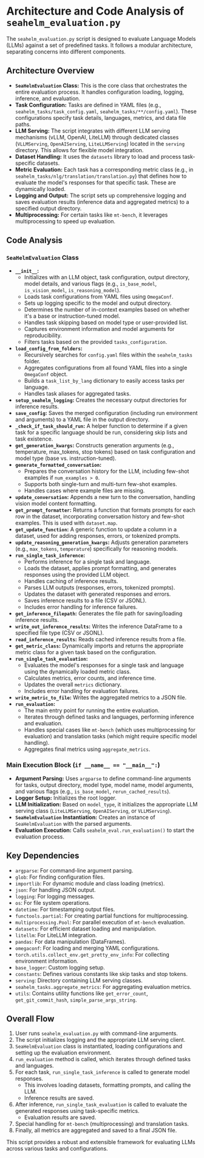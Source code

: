 # Architecture and Code Analysis of `seahelm_evaluation.py`

The `seahelm_evaluation.py` script is designed to evaluate Language Models (LLMs) against a set of predefined tasks. It follows a modular architecture, separating concerns into different components.

## Architecture Overview

*   **`SeaHelmEvaluation` Class:** This is the core class that orchestrates the entire evaluation process. It handles configuration loading, logging, inference, and evaluation.
*   **Task Configuration:** Tasks are defined in YAML files (e.g., `seahelm_tasks/task_config.yaml`, `seahelm_tasks/**/config.yaml`). These configurations specify task details, languages, metrics, and data file paths.
*   **LLM Serving:** The script integrates with different LLM serving mechanisms (vLLM, OpenAI, LiteLLM) through dedicated classes (`VLLMServing`, `OpenAIServing`, `LiteLLMServing`) located in the `serving` directory. This allows for flexible model integration.
*   **Dataset Handling:** It uses the `datasets` library to load and process task-specific datasets.
*   **Metric Evaluation:** Each task has a corresponding metric class (e.g., in `seahelm_tasks/nlg/translation/translation.py`) that defines how to evaluate the model's responses for that specific task. These are dynamically loaded.
*   **Logging and Output:** The script sets up comprehensive logging and saves evaluation results (inference data and aggregated metrics) to a specified output directory.
*   **Multiprocessing:** For certain tasks like `mt-bench`, it leverages multiprocessing to speed up evaluation.

## Code Analysis

### `SeaHelmEvaluation` Class

*   **`__init__`:**
    *   Initializes with an LLM object, task configuration, output directory, model details, and various flags (e.g., `is_base_model`, `is_vision_model`, `is_reasoning_model`).
    *   Loads task configurations from YAML files using `OmegaConf`.
    *   Sets up logging specific to the model and output directory.
    *   Determines the number of in-context examples based on whether it's a base or instruction-tuned model.
    *   Handles task skipping based on model type or user-provided list.
    *   Captures environment information and model arguments for reproducibility.
    *   Filters tasks based on the provided `tasks_configuration`.
*   **`load_config_from_folders`:**
    *   Recursively searches for `config.yaml` files within the `seahelm_tasks` folder.
    *   Aggregates configurations from all found YAML files into a single `OmegaConf` object.
    *   Builds a `task_list_by_lang` dictionary to easily access tasks per language.
    *   Handles task aliases for aggregated tasks.
*   **`setup_seahelm_logging`:** Creates the necessary output directories for inference results.
*   **`save_config`:** Saves the merged configuration (including run environment and arguments) to a YAML file in the output directory.
*   **`_check_if_task_should_run`:** A helper function to determine if a given task for a specific language should be run, considering skip lists and task existence.
*   **`get_generation_kwargs`:** Constructs generation arguments (e.g., temperature, max_tokens, stop tokens) based on task configuration and model type (base vs. instruction-tuned).
*   **`generate_formatted_conversation`:**
    *   Prepares the conversation history for the LLM, including few-shot examples if `num_examples > 0`.
    *   Supports both single-turn and multi-turn few-shot examples.
    *   Handles cases where example files are missing.
*   **`update_conversation`:** Appends a new turn to the conversation, handling vision model content formatting.
*   **`get_prompt_formatter`:** Returns a function that formats prompts for each row in the dataset, incorporating conversation history and few-shot examples. This is used with `dataset.map`.
*   **`get_update_function`:** A generic function to update a column in a dataset, used for adding responses, errors, or tokenized prompts.
*   **`update_reasoning_generation_kwargs`:** Adjusts generation parameters (e.g., `max_tokens`, `temperature`) specifically for reasoning models.
*   **`run_single_task_inference`:**
    *   Performs inference for a single task and language.
    *   Loads the dataset, applies prompt formatting, and generates responses using the provided LLM object.
    *   Handles caching of inference results.
    *   Parses LLM outputs (responses, errors, tokenized prompts).
    *   Updates the dataset with generated responses and errors.
    *   Saves inference results to a file (CSV or JSONL).
    *   Includes error handling for inference failures.
*   **`get_inference_filepath`:** Generates the file path for saving/loading inference results.
*   **`write_out_inference_results`:** Writes the inference DataFrame to a specified file type (CSV or JSONL).
*   **`read_inference_results`:** Reads cached inference results from a file.
*   **`get_metric_class`:** Dynamically imports and returns the appropriate metric class for a given task based on the configuration.
*   **`run_single_task_evaluation`:**
    *   Evaluates the model's responses for a single task and language using the dynamically loaded metric class.
    *   Calculates metrics, error counts, and inference time.
    *   Updates the overall `metrics` dictionary.
    *   Includes error handling for evaluation failures.
*   **`write_metric_to_file`:** Writes the aggregated metrics to a JSON file.
*   **`run_evaluation`:**
    *   The main entry point for running the entire evaluation.
    *   Iterates through defined tasks and languages, performing inference and evaluation.
    *   Handles special cases like `mt-bench` (which uses multiprocessing for evaluation) and translation tasks (which might require specific model handling).
    *   Aggregates final metrics using `aggregate_metrics`.

### Main Execution Block (`if __name__ == "__main__":`)

*   **Argument Parsing:** Uses `argparse` to define command-line arguments for tasks, output directory, model type, model name, model arguments, and various flags (e.g., `is_base_model`, `rerun_cached_results`).
*   **Logger Setup:** Initializes the root logger.
*   **LLM Initialization:** Based on `model_type`, it initializes the appropriate LLM serving class (`LiteLLMServing`, `OpenAIServing`, or `VLLMServing`).
*   **`SeaHelmEvaluation` Instantiation:** Creates an instance of `SeaHelmEvaluation` with the parsed arguments.
*   **Evaluation Execution:** Calls `seahelm_eval.run_evaluation()` to start the evaluation process.

## Key Dependencies

*   `argparse`: For command-line argument parsing.
*   `glob`: For finding configuration files.
*   `importlib`: For dynamic module and class loading (metrics).
*   `json`: For handling JSON output.
*   `logging`: For logging messages.
*   `os`: For file system operations.
*   `datetime`: For timestamping output files.
*   `functools.partial`: For creating partial functions for multiprocessing.
*   `multiprocessing.Pool`: For parallel execution of `mt-bench` evaluation.
*   `datasets`: For efficient dataset loading and manipulation.
*   `litellm`: For LiteLLM integration.
*   `pandas`: For data manipulation (DataFrames).
*   `omegaconf`: For loading and merging YAML configurations.
*   `torch.utils.collect_env.get_pretty_env_info`: For collecting environment information.
*   `base_logger`: Custom logging setup.
*   `constants`: Defines various constants like skip tasks and stop tokens.
*   `serving`: Directory containing LLM serving classes.
*   `seahelm_tasks.aggregate_metrics`: For aggregating evaluation metrics.
*   `utils`: Contains utility functions like `get_error_count`, `get_git_commit_hash`, `simple_parse_args_string`.

## Overall Flow

1.  User runs `seahelm_evaluation.py` with command-line arguments.
2.  The script initializes logging and the appropriate LLM serving client.
3.  `SeaHelmEvaluation` class is instantiated, loading configurations and setting up the evaluation environment.
4.  `run_evaluation` method is called, which iterates through defined tasks and languages.
5.  For each task, `run_single_task_inference` is called to generate model responses.
    *   This involves loading datasets, formatting prompts, and calling the LLM.
    *   Inference results are saved.
6.  After inference, `run_single_task_evaluation` is called to evaluate the generated responses using task-specific metrics.
    *   Evaluation results are saved.
7.  Special handling for `mt-bench` (multiprocessing) and translation tasks.
8.  Finally, all metrics are aggregated and saved to a final JSON file.

This script provides a robust and extensible framework for evaluating LLMs across various tasks and configurations.
